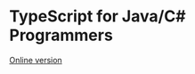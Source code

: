 # TypeScript for Java/C# Programmers

[Online version](https://www.typescriptlang.org/docs/handbook/typescript-in-5-minutes-oop.html)
